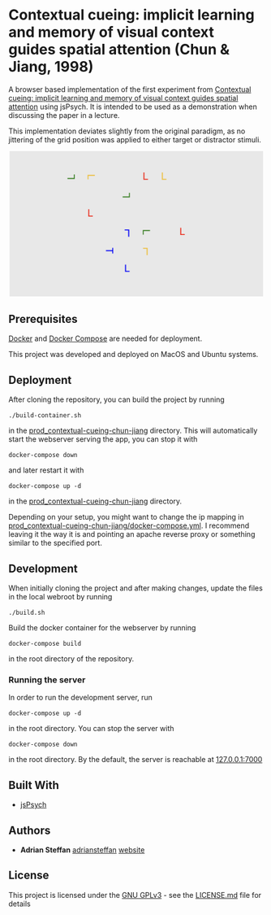 # Contextual cueing: implicit learning and memory of visual context guides spatial attention (Chun & Jiang, 1998)
A browser based implementation of the first experiment from [Contextual cueing: implicit learning and memory of visual context guides spatial attention](https://pubmed.ncbi.nlm.nih.gov/9679076/) using jsPsych.
It is intended to be used as a demonstration when discussing the paper in a lecture.

This implementation deviates slightly from the original paradigm, as no jittering of the grid position was applied to either target or distractor stimuli.

<p align="center">
<img src="screenshot.png" width="500" >
</p>

## Prerequisites

[Docker](https://www.docker.com/get-started) and [Docker Compose](https://docs.docker.com/compose/install/) are needed for deployment.

This project was developed and deployed on MacOS and Ubuntu systems.


## Deployment

After cloning the repository, you can build the project by running

```
./build-container.sh
```

in the [prod_contextual-cueing-chun-jiang](prod_contextual-cueing-chun-jiang/) directory. 
This will automatically start the webserver serving the app, you can stop it with
```
docker-compose down
```

and later restart it with

```
docker-compose up -d
```

in the [prod_contextual-cueing-chun-jiang](prod_contextual-cueing-chun-jiang/) directory.

Depending on your setup, you might want to change the ip mapping in [prod_contextual-cueing-chun-jiang/docker-compose.yml](prod_contextual-cueing-chun-jiang/docker-compose.yml). I recommend leaving it the way it is and pointing an apache reverse proxy or something similar to the specified port.

## Development

When initially cloning the project and after making changes, update the files in the local webroot by running

```
./build.sh
```

Build the docker container for the webserver by running 
```
docker-compose build
```
in the root directory of the repository.

### Running the server

In order to run the development server, run 
```
docker-compose up -d
```

in the root directory. You can stop the server with 
```
docker-compose down
```


in the root directory. By the default, the server is reachable at [127.0.0.1:7000](http://127.0.0.1:7000)

## Built With

  - [jsPsych](https://www.jspsych.org/)
  
## Authors

- **Adrian Steffan** [adriansteffan](https://github.com/adriansteffan) [website](https://adriansteffan.com/)


## License

This project is licensed under the [GNU GPLv3](LICENSE.md) - see the [LICENSE.md](LICENSE.md) file for
details


